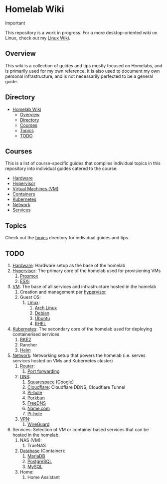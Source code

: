# Homelab Wiki

> [!IMPORTANT]  
> This repository is a work in progress. For a more desktop-oriented wiki on Linux, check out my [Linux Wiki](https://github.com/irfanhakim-as/linux-wiki).

## Overview

This wiki is a collection of guides and tips mostly focused on Homelabs, and is primarily used for my own reference. It is also used to document my own personal infrastructure, and is not necessarily perfected to be a general guide.

## Directory

- [Homelab Wiki](#homelab-wiki)
  - [Overview](#overview)
  - [Directory](#directory)
  - [Courses](#courses)
  - [Topics](#topics)
  - [TODO](#todo)

## Courses

This is a list of course-specific guides that compiles individual topics in this repository into individual guides catered to the course:

- [Hardware](./courses/hardware.md)
- [Hypervisor](./courses/hypervisor.md)
- [Virtual Machines (VM)](./courses/vm.md)
- [Containers](./courses/container.md)
- [Kubernetes](./courses/kubernetes.md)
- [Network](./courses/network.md)
- [Services](./courses/#)

## Topics

Check out the [topics](./topics/) directory for individual guides and tips.

## TODO

1. [Hardware](courses/hardware.md): Hardware setup as the base of the homelab
2. [Hypervisor](courses/hypervisor.md): The primary core of the homelab used for provisioning VMs
   1. [Proxmox](topics/proxmox.md)
   2. [ESXi](topics/esxi.md)
3. [VM](courses/vm.md): The base of all services and infrastructure hosted in the homelab
   1. Creation and management per [hypervisor](courses/hypervisor.md)
   2. Guest OS:
      1. [Linux](topics/linux.md):
         1. [Arch Linux](topics/arch.md)
         2. [Debian](topics/debian.md)
         3. [Ubuntu](topics/ubuntu.md)
         4. [RHEL](topics/rhel.md)
4. [Kubernetes](courses/kubernetes.md): The secondary core of the homelab used for deploying containerised services
   1. [RKE2](topics/rke2.md)
   2. Rancher
   3. [Helm](topics/helm.md)
5. [Network](courses/network.md): Networking setup that powers the homelab (i.e. serves services hosted on VMs and Kubernetes cluster)
   1. [Router](topics/router.md):
      1. [Port forwarding](topics/router.md#port-forwarding)
   2. [DNS](topics/dns.md):
      1. [Squarespace](topics/squarespace.md) (Google)
      2. [Cloudflare](topics/cloudflare.md): Cloudflare DDNS, Cloudflare Tunnel
      3. [Pi-hole](topics/pi-hole.md)
      4. [Porkbun](topics/porkbun.md)
      5. [FreeDNS](topics/freedns.md)
      6. [Name.com](topics/name.com.md)
      7. [Pi-hole](topics/pi-hole.md)
   3. [VPN](topics/vpn.md):
      1. [WireGuard](topics/wireguard.md)
6. Services: Selection of VM or container based services that can be hosted in the homelab
   1. NAS (VM):
      1. TrueNAS
   2. [Database](topics/database.md) (Container):
      1. [MariaDB](topics/mariadb.md)
      2. [PostgreSQL](topics/postgresql.md)
      3. [MySQL](topics/mysql.md)
   3. Home:
      1. Home Assistant
